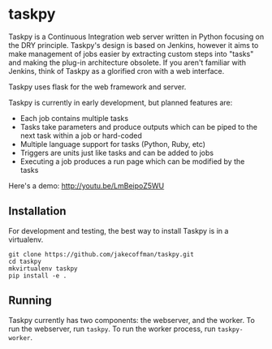 taskpy
======

Taskpy is a Continuous Integration web server written in Python focusing on the DRY principle. Taskpy's design is based on Jenkins, however it aims to make management of jobs easier by extracting custom steps into "tasks" and making the plug-in architecture obsolete. If you aren't familiar with Jenkins, think of Taskpy as a glorified cron with a web interface.

Taskpy uses flask for the web framework and server.

Taskpy is currently in early development, but planned features are:

* Each job contains multiple tasks
* Tasks take parameters and produce outputs which can be piped to the next task within a job or hard-coded
* Multiple language support for tasks (Python, Ruby, etc)
* Triggers are units just like tasks and can be added to jobs
* Executing a job produces a run page which can be modified by the tasks

Here's a demo: http://youtu.be/LmBeipoZ5WU


Installation
------------
For development and testing, the best way to install Taskpy is in a virtualenv.
```
git clone https://github.com/jakecoffman/taskpy.git
cd taskpy
mkvirtualenv taskpy
pip install -e .
```

Running
-------
Taskpy currently has two components: the webserver, and the worker.
To run the webserver, run `taskpy`.
To run the worker process, run `taskpy-worker`.
